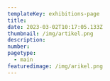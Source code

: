 ```yaml
---
templateKey: exhibitions-page
title: 
date: 2023-03-02T10:17:05.133Z
thumbnail: /img/artikel.png
description: 
number: 
pagetype:
  - main
featuredimage: /img/arikel.png
---
```



